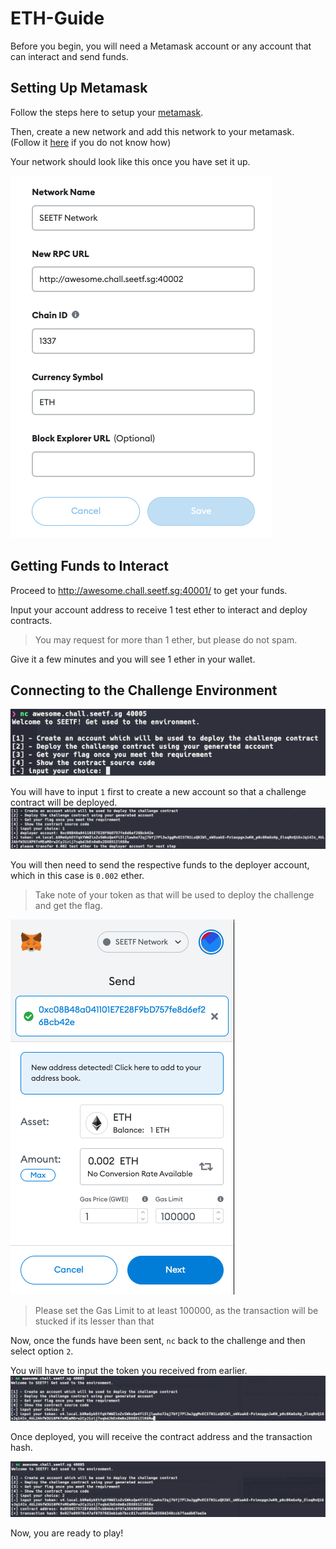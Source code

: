 # ETH-Guide

Before you begin, you will need a Metamask account or any account that can interact and send funds.

## Setting Up Metamask

Follow the steps here to setup your [metamask](https://nftnow.com/guides/how-to-set-up-metamask-wallet/).

Then, create a new network and add this network to your metamask. (Follow it [here](https://metaschool.so/articles/how-to-change-add-new-network-metamask-wallet/) if you do not know how)

Your network should look like this once you have set it up.

![bd4bcf741aaa88e8fcf94d6b79e89550.png](_resources/bd4bcf741aaa88e8fcf94d6b79e89550.png)

## Getting Funds to Interact

Proceed to http://awesome.chall.seetf.sg:40001/ to get your funds.

Input your account address to receive 1 test ether to interact and deploy contracts.

> You may request for more than 1 ether, but please do not spam.

Give it a few minutes and you will see 1 ether in your wallet.

## Connecting to the Challenge Environment

![ba5934ab527c9cde278d7c88e3d6de41.png](_resources/ba5934ab527c9cde278d7c88e3d6de41.png)

You will have to input `1` first to create a new account so that a challenge contract will be deployed.
![9ca45edf9dc22fc6b2caa735e7931aee.png](_resources/9ca45edf9dc22fc6b2caa735e7931aee.png)

You will then need to send the respective funds to the deployer account, which in this case is `0.002` ether.

> Take note of your token as that will be used to deploy the challenge and get the flag.

![cc0365a797ac4cc98029bf35e2aa9921.png](_resources/cc0365a797ac4cc98029bf35e2aa9921.png)

> Please set the Gas Limit to at least 100000, as the transaction will be stucked if its lesser than that

Now, once the funds have been sent, `nc` back to the challenge and then select option `2`.

You will have to input the token you received from earlier.
![a5bacae9bde7d21eaed03a83af500c98.png](_resources/a5bacae9bde7d21eaed03a83af500c98.png)

Once deployed, you will receive the contract address and the transaction hash.

![2ff0b8bbde1806fc2921349476c10b49.png](_resources/2ff0b8bbde1806fc2921349476c10b49.png)

Now, you are ready to play!

